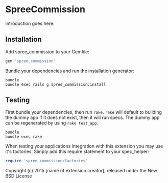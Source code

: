 SpreeCommission
===============

Introduction goes here.

Installation
------------

Add spree_commission to your Gemfile:

```ruby
gem 'spree_commission'
```

Bundle your dependencies and run the installation generator:

```shell
bundle
bundle exec rails g spree_commission:install
```

Testing
-------

First bundle your dependencies, then run `rake`. `rake` will default to building the dummy app if it does not exist, then it will run specs. The dummy app can be regenerated by using `rake test_app`.

```shell
bundle
bundle exec rake
```

When testing your applications integration with this extension you may use it's factories.
Simply add this require statement to your spec_helper:

```ruby
require 'spree_commission/factories'
```

Copyright (c) 2015 [name of extension creator], released under the New BSD License
